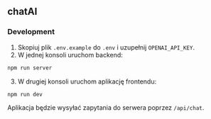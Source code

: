 ## chatAI

### Development

1. Skopiuj plik `.env.example` do `.env` i uzupełnij `OPENAI_API_KEY`.
2. W jednej konsoli uruchom backend:

```bash
npm run server
```

3. W drugiej konsoli uruchom aplikację frontendu:

```bash
npm run dev
```

Aplikacja będzie wysyłać zapytania do serwera poprzez `/api/chat`.
